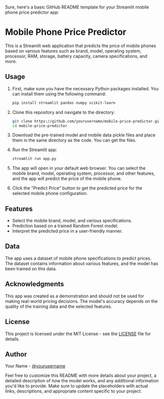 Sure, here's a basic GitHub README template for your Streamlit mobile phone price predictor app:

# Mobile Phone Price Predictor

This is a Streamlit web application that predicts the price of mobile phones based on various features such as brand, model, operating system, processor, RAM, storage, battery capacity, camera specifications, and more.

## Usage

1. First, make sure you have the necessary Python packages installed. You can install them using the following command:

   ```bash
   pip install streamlit pandas numpy scikit-learn
   ```

2. Clone this repository and navigate to the directory:

   ```bash
   git clone https://github.com/yourusername/mobile-price-predictor.git
   cd mobile-price-predictor
   ```

3. Download the pre-trained model and mobile data pickle files and place them in the same directory as the code. You can get the files.

4. Run the Streamlit app:

   ```bash
   streamlit run app.py
   ```

5. The app will open in your default web browser. You can select the mobile brand, model, operating system, processor, and other features, and the app will predict the price of the mobile phone.

6. Click the "Predict Price" button to get the predicted price for the selected mobile phone configuration.

## Features

- Select the mobile brand, model, and various specifications.
- Prediction based on a trained Random Forest model.
- Interpret the predicted price in a user-friendly manner.

## Data

The app uses a dataset of mobile phone specifications to predict prices. The dataset contains information about various features, and the model has been trained on this data.

## Acknowledgments

This app was created as a demonstration and should not be used for making real-world pricing decisions. The model's accuracy depends on the quality of the training data and the selected features.

## License

This project is licensed under the MIT License - see the [LICENSE](LICENSE) file for details.

## Author

Your Name - [@yourusername](https://github.com/yourusername)

Feel free to customize this README with more details about your project, a detailed description of how the model works, and any additional information you'd like to provide. Make sure to update the placeholders with actual links, descriptions, and appropriate content specific to your project.
